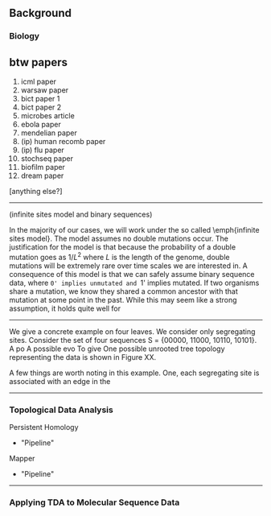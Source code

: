 ## Background

### Biology

btw papers
----------
1. icml paper
2. warsaw paper
3. bict paper 1
4. bict paper 2
5. microbes article
6. ebola paper
7. mendelian paper
8. (ip) human recomb paper
9. (ip) flu paper
10. stochseq paper
11. biofilm paper
12. dream paper

[anything else?]


-----------------------------------------------------

(infinite sites model and binary sequences)

In the majority of our cases, we will work under the so called \emph{infinite sites model}.
The model assumes no double mutations occur.
The justification for the model is that because the probability of a double mutation goes as $1/L^2$ where $L$ is the length of the genome, double mutations will be extremely rare over time scales we are interested in.
A consequence of this model is that we can safely assume binary sequence data, where `0' implies unmutated and `1' implies mutated.
If two organisms share a mutation, we know they shared a common ancestor with that mutation at some point in the past.
While this may seem like a strong assumption, it holds quite well for 

------------------------------------------------------

We give a concrete example on four leaves.
We consider only segregating sites.
Consider the set of four sequences S = {00000, 11000, 10110, 10101}.
A po
A possible evo
To give
One possible unrooted tree topology representing the data is shown in Figure XX.

A few things are worth noting in this example.
One, each segregating site is associated with an edge in the 


------------------------------------------------------------------



### Topological Data Analysis


Persistent Homology
- "Pipeline"


Mapper
- "Pipeline"




----------------------------------------------------------------------

### Applying TDA to Molecular Sequence Data


